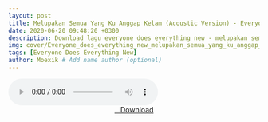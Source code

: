 ```yaml
---
layout: post
title: Melupakan Semua Yang Ku Anggap Kelam (Acoustic Version) - Everyone Does Everything New
date: 2020-06-20 09:48:20 +0300
description: Download lagu everyone does everything new - melupakan semua yang ku anggap kelam (acoustic version).mp3 # Add post description (optional)
img: cover/Everyone_does_everything_new_melupakan_semua_yang_ku_anggap_kelam_acoustic_version.webp # Add image post (optional)
tags: [Everyone Does Everything New]
author: Moexik # Add name author (optional)
---
```


<audio class='js-player' style="--plyr-color-main: #212121;" controls>
<source src="https://drive.google.com/uc?authuser=0&id=13rHilZ_MPa7lJaKm72R-xfbLPRI85xdA&export=download" type="audio/mp3">
</audio><br />

<center>
<a href="/dl/melupakansemuayangkuanggapkelam-acousticversion-everyonedoeseverythingnew/" ><i class="fa fa-caret-down" aria-hidden="true"></i>&nbsp; &nbsp;Download</a>
</center><br />
